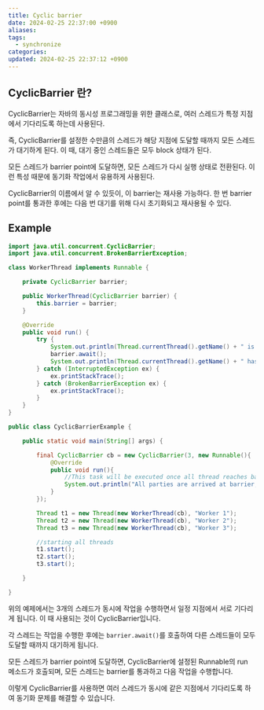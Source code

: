 ```yaml
---
title: Cyclic barrier
date: 2024-02-25 22:37:00 +0900
aliases: 
tags:
  - synchronize
categories: 
updated: 2024-02-25 22:37:12 +0900
---
```


## CyclicBarrier 란?

CyclicBarrier는 자바의 동시성 프로그래밍을 위한 클래스로, 여러 스레드가 특정 지점에서 기다리도록 하는데 사용된다.

즉, CyclicBarrier를 설정한 수만큼의 스레드가 해당 지점에 도달할 때까지 모든 스레드가 대기하게 된다. 이 때, 대기 중인 스레드들은 모두 block 상태가 된다.

모든 스레드가 barrier point에 도달하면, 모든 스레드가 다시 실행 상태로 전환된다. 이런 특성 때문에 동기화 작업에서 유용하게 사용된다.

CyclicBarrier의 이름에서 알 수 있듯이, 이 barrier는 재사용 가능하다. 한 번 barrier point를 통과한 후에는 다음 번 대기를 위해 다시 초기화되고 재사용될 수 있다.

## Example

```java
import java.util.concurrent.CyclicBarrier;
import java.util.concurrent.BrokenBarrierException;

class WorkerThread implements Runnable {

    private CyclicBarrier barrier;

    public WorkerThread(CyclicBarrier barrier) {
        this.barrier = barrier;
    }

    @Override
    public void run() {
        try {
            System.out.println(Thread.currentThread().getName() + " is waiting on barrier");
            barrier.await();
            System.out.println(Thread.currentThread().getName() + " has crossed the barrier");
        } catch (InterruptedException ex) {
            ex.printStackTrace();
        } catch (BrokenBarrierException ex) {
            ex.printStackTrace();
        }
    }
}

public class CyclicBarrierExample {

    public static void main(String[] args) {

        final CyclicBarrier cb = new CyclicBarrier(3, new Runnable(){
            @Override
            public void run(){
                //This task will be executed once all thread reaches barrier
                System.out.println("All parties are arrived at barrier, lets play");
            }
        });

        Thread t1 = new Thread(new WorkerThread(cb), "Worker 1");
        Thread t2 = new Thread(new WorkerThread(cb), "Worker 2");
        Thread t3 = new Thread(new WorkerThread(cb), "Worker 3");

        //starting all threads
        t1.start();
        t2.start();
        t3.start();

    }

}
```

위의 예제에서는 3개의 스레드가 동시에 작업을 수행하면서 일정 지점에서 서로 기다리게 됩니다. 이 때 사용되는 것이 CyclicBarrier입니다.

각 스레드는 작업을 수행한 후에는 `barrier.await()`를 호출하여 다른 스레드들이 모두 도달할 때까지 대기하게 됩니다.

모든 스레드가 barrier point에 도달하면, CyclicBarrier에 설정된 Runnable의 run 메소드가 호출되며, 모든 스레드는 barrier를 통과하고 다음 작업을 수행합니다.

이렇게 CyclicBarrier를 사용하면 여러 스레드가 동시에 같은 지점에서 기다리도록 하여 동기화 문제를 해결할 수 있습니다.
